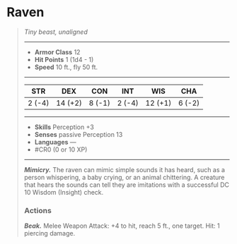 # Raven
>*Tiny beast, unaligned*
>___
>- **Armor Class** 12
>- **Hit Points** 1 (1d4 - 1)
>- **Speed** 10 ft., fly 50 ft.
>___
>|STR|DEX|CON|INT|WIS|CHA|
>|:---:|:---:|:---:|:---:|:---:|:---:|
>|2 (-4)|14 (+2)|8 (-1)|2 (-4)|12 (+1)|6 (-2)|
>___
>- **Skills** Perception +3
>- **Senses** passive Perception 13
>- **Languages** —
>- #CR0 (0 or 10 XP)
>___
>***Mimicry.*** The raven can mimic simple sounds it has heard, such as a person whispering, a baby crying, or an animal chittering. A creature that hears the sounds can tell they are imitations with a successful DC 10 Wisdom (Insight) check.  
>
>### Actions
>***Beak.*** Melee Weapon Attack: +4 to hit, reach 5 ft., one target. Hit: 1 piercing damage.